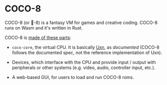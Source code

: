 # COCO-8

COCO-8 (or 👻-8) is a fantasy VM for games and creative coding. COCO-8 runs on Wasm and it's written in Rust.

COCO-8 is [made of these parts](./docs/architecture.md):

- `coco-core`, the virtual CPU. It is basically [Uxn](https://wiki.xxiivv.com/site/uxn.html), as _documented_ (COCO-8 follows the documented spec, not the reference implementation of Uxn).

- Devices, which interface with the CPU and provide input / output with peripherals or other systems (e.g. video, audio, controller input, etc.).

- A web-based GUI, for users to load and run COCO-8 roms.
